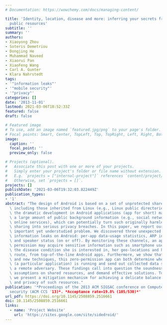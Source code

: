 ```yaml
---
# Documentation: https://wowchemy.com/docs/managing-content/

title: 'Identity, location, disease and more: inferring your secrets from android
  public resources'
subtitle: ''
summary: ''
authors:
- Xiaoyong Zhou
- Soteris Demetriou
- Dongjing He
- Muhammad Naveed
- Xiaorui Pan
- XiaoFeng Wang
- Carl A. Gunter
- Klara Nahrstedt
tags:
- '"information leaks"'
- '"mobile security"'
- '"privacy"'
categories: []
date: '2013-11-01'
lastmod: 2021-03-06T18:52:33Z
featured: false
draft: false

# Featured image
# To use, add an image named `featured.jpg/png` to your page's folder.
# Focal points: Smart, Center, TopLeft, Top, TopRight, Left, Right, BottomLeft, Bottom, BottomRight.
image:
  caption: ''
  focal_point: ''
  preview_only: false

# Projects (optional).
#   Associate this post with one or more of your projects.
#   Simply enter your project's folder or file name without extension.
#   E.g. `projects = ["internal-project"]` references `content/project/deep-learning/index.md`.
#   Otherwise, set `projects = []`.
projects: []
publishDate: '2021-03-06T19:32:03.822449Z'
publication_types:
- '1'
abstract: "The design of Android is based on a set of unprotected shared resources,\
  \ including those inherited from Linux (e.g., Linux public directories). However,\
  \ the dramatic development in Android applications (app for short) makes available\
  \ a large amount of public background information (e.g., social networks, public\
  \ online services), which can potentially turn such originally harmless resource\
  \ sharing into serious privacy breaches. In this paper, we report our work on this\
  \ important yet understudied problem. We discovered three unexpected channels of\
  \ information leaks on Android: per-app data-usage statistics, ARP information,\
  \ and speaker status (on or off). By monitoring these channels, an app without any\
  \ permission may acquire sensitive information such as smartphone user's identity,\
  \ the disease condition she is interested in, her geo-locations and her driving\
  \ route, from top-of-the-line Android apps. Furthermore, we show that using existing\
  \ and new techniques, this zero-permission app can both determine when its target\
  \ (a particular application) is running and send out collected data stealthily to\
  \ a remote adversary. These findings call into question the soundness of the design\
  \ assumptions on shared resources, and demand effective solutions. To this end,\
  \ we present a mitigation mechanism for achieving a delicate balance between utility\
  \ and privacy of such resources."
publication: '*Proceedings of the 2013 ACM SIGSAC conference on Computer & communications
  security (ACM CCS '13)*. *Acceptance rate=19.8% (105/530)*'
url_pdf: https://doi.org/10.1145/2508859.2516661
doi: 10.1145/2508859.2516661
links:
  - name: 'Project Website'
    url: 'https://sites.google.com/site/sidedroid/'
---
```

